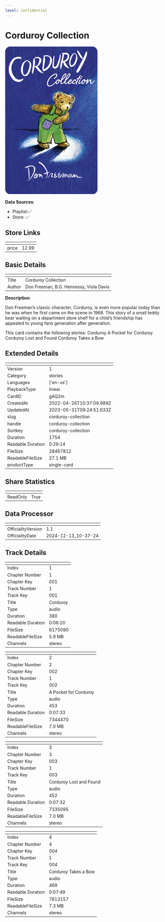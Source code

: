 ```yaml
---
level: confidential
---
```

# Corduroy Collection

![card_[gAQ2m].png](../../img/cards/card_[gAQ2m].png)

**Data Sources**: 

- Playlist:✅
- Store: ✅


## Store Links

| <!-- --> | <!-- --> |
| - | - |
| price | 12.99 |


## Basic Details

| <!-- --> | <!-- --> |
| - | - |
| Title | Corduroy Collection |
| Author | Don Freeman, B.G. Hennessy, Viola Davis |

**Description**:

Don Freeman’s classic character, Corduroy, is even more popular today than he was when he first came on the scene in 1968. This story of a small teddy bear waiting on a department store shelf for a child’s friendship has appealed to young fans generation after generation.

This card contains the following stories:
Corduroy
A Pocket for Corduroy
Corduroy Lost and Found
Corduroy Takes a Bow


## Extended Details

| <!-- --> | <!-- --> |
| - | - |
| Version | 1 |
| Category | stories |
| Languages | ['en-us'] |
| PlaybackType | linear |
| CardID | gAQ2m |
| CreatedAt | 2022-04-26T10:37:09.989Z |
| UpdatedAt | 2023-05-31T09:24:51.633Z |
| slug | corduroy-collection |
| handle | corduroy-collection |
| Sortkey | corduroy-collection |
| Duration | 1754 |
| Readable Duration | 0:29:14 |
| FileSize | 28467812 |
| ReadableFileSize | 27.1 MB |
| productType | single-card |


## Share Statistics

| <!-- --> | <!-- --> |
| - | - |
| ReadOnly | True |


## Data Processor

| <!-- --> | <!-- --> |
| - | - |
| OfficialityVersion | 1.1
| OfficialityDate | 2024-12-13_10-37-24


## Track Details

| <!-- --> | <!-- --> |
| - | - |
| Index | 1 |
| Chapter Number | 1 |
| Chapter Key | 001 |
| Track Number | 1 |
| Track Key | 001 |
| Title | Corduroy |
| Type | audio |
| Duration | 380 |
| Readable Duration | 0:06:20 |
| FileSize | 6175090 |
| ReadableFileSize | 5.9 MB |
| Channels | stereo |

| <!-- --> | <!-- --> |
| - | - |
| Index | 2 |
| Chapter Number | 2 |
| Chapter Key | 002 |
| Track Number | 1 |
| Track Key | 002 |
| Title | A Pocket for Corduroy |
| Type | audio |
| Duration | 453 |
| Readable Duration | 0:07:33 |
| FileSize | 7344470 |
| ReadableFileSize | 7.0 MB |
| Channels | stereo |

| <!-- --> | <!-- --> |
| - | - |
| Index | 3 |
| Chapter Number | 3 |
| Chapter Key | 003 |
| Track Number | 1 |
| Track Key | 003 |
| Title | Corduroy Lost and Found |
| Type | audio |
| Duration | 452 |
| Readable Duration | 0:07:32 |
| FileSize | 7335095 |
| ReadableFileSize | 7.0 MB |
| Channels | stereo |

| <!-- --> | <!-- --> |
| - | - |
| Index | 4 |
| Chapter Number | 4 |
| Chapter Key | 004 |
| Track Number | 1 |
| Track Key | 004 |
| Title | Corduroy Takes a Bow |
| Type | audio |
| Duration | 469 |
| Readable Duration | 0:07:49 |
| FileSize | 7613157 |
| ReadableFileSize | 7.3 MB |
| Channels | stereo |

